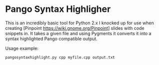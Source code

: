 # Pango Syntax Highligher

This is an incredibly basic tool for Python 2.x I knocked up for use when creating [Pinpoint https://wiki.gnome.org/Pinpoint] slides with code snippets in.  It takes a given file and using Pygments it converts it into a syntax highlighted Pango compatible output.

Usage example:

```
pangosyntaxhighlight.py cpp myfile.cpp output.txt
```
